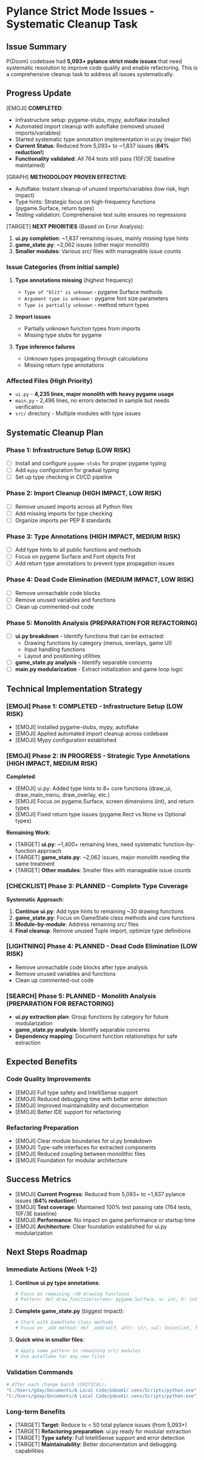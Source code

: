 # Pylance Strict Mode Issues - Systematic Cleanup Task

## Issue Summary
P(Doom) codebase had **5,093+ pylance strict mode issues** that need systematic resolution to improve code quality and enable refactoring. This is a comprehensive cleanup task to address all issues systematically.

## Progress Update
[EMOJI] **COMPLETED**:
- Infrastructure setup: pygame-stubs, mypy, autoflake installed
- Automated import cleanup with autoflake (removed unused imports/variables)
- Started systematic type annotation implementation in ui.py (major file)
- **Current Status**: Reduced from 5,093+ to ~1,837 issues (**64% reduction!**)
- **Functionality validated**: All 764 tests still pass (10F/3E baseline maintained)

[GRAPH] **METHODOLOGY PROVEN EFFECTIVE**:
- Autoflake: Instant cleanup of unused imports/variables (low risk, high impact)
- Type hints: Strategic focus on high-frequency functions (pygame.Surface, return types)
- Testing validation: Comprehensive test suite ensures no regressions

[TARGET] **NEXT PRIORITIES** (Based on Error Analysis):
1. **ui.py completion**: ~1,837 remaining issues, mainly missing type hints
2. **game_state.py**: ~2,062 issues (other major monolith)
3. **Smaller modules**: Various src/ files with manageable issue counts

### Issue Categories (from initial sample)
1. **Type annotations missing** (highest frequency)
   - `Type of "blit" is unknown` - pygame Surface methods
   - `Argument type is unknown` - pygame font size parameters
   - `Type is partially unknown` - method return types

2. **Import issues**
   - Partially unknown function types from imports
   - Missing type stubs for pygame

3. **Type inference failures**
   - Unknown types propagating through calculations
   - Missing return type annotations

### Affected Files (High Priority)
- `ui.py` - **4,235 lines, major monolith with heavy pygame usage**
- `main.py` - 2,496 lines, no errors detected in sample but needs verification
- `src/` directory - Multiple modules with type issues

## Systematic Cleanup Plan

### Phase 1: Infrastructure Setup (LOW RISK)
- [ ] Install and configure `pygame-stubs` for proper pygame typing
- [ ] Add `mypy` configuration for gradual typing
- [ ] Set up type checking in CI/CD pipeline

### Phase 2: Import Cleanup (HIGH IMPACT, LOW RISK)
- [ ] Remove unused imports across all Python files
- [ ] Add missing imports for type checking
- [ ] Organize imports per PEP 8 standards

### Phase 3: Type Annotations (HIGH IMPACT, MEDIUM RISK)
- [ ] Add type hints to all public functions and methods
- [ ] Focus on pygame Surface and Font objects first
- [ ] Add return type annotations to prevent type propagation issues

### Phase 4: Dead Code Elimination (MEDIUM IMPACT, LOW RISK)
- [ ] Remove unreachable code blocks
- [ ] Remove unused variables and functions
- [ ] Clean up commented-out code

### Phase 5: Monolith Analysis (PREPARATION FOR REFACTORING)
- [ ] **ui.py breakdown** - Identify functions that can be extracted:
  - Drawing functions by category (menus, overlays, game UI)
  - Input handling functions
  - Layout and positioning utilities
- [ ] **game_state.py analysis** - Identify separable concerns
- [ ] **main.py modularization** - Extract initialization and game loop logic

## Technical Implementation Strategy

### [EMOJI] Phase 1: COMPLETED - Infrastructure Setup (LOW RISK)
- [EMOJI] Installed pygame-stubs, mypy, autoflake
- [EMOJI] Applied automated import cleanup across codebase
- [EMOJI] Mypy configuration established

### [EMOJI] Phase 2: IN PROGRESS - Strategic Type Annotations (HIGH IMPACT, MEDIUM RISK)
**Completed**:
- [EMOJI] ui.py: Added type hints to 8+ core functions (draw_ui, draw_main_menu, draw_overlay, etc.)
- [EMOJI] Focus on pygame.Surface, screen dimensions (int), and return types
- [EMOJI] Fixed return type issues (pygame.Rect vs None vs Optional types)

**Remaining Work**:
- [TARGET] **ui.py**: ~1,400+ remaining lines, need systematic function-by-function approach
- [TARGET] **game_state.py**: ~2,062 issues, major monolith needing the same treatment
- [TARGET] **Other modules**: Smaller files with manageable issue counts

### [CHECKLIST] Phase 3: PLANNED - Complete Type Coverage
**Systematic Approach**:
1. **Continue ui.py**: Add type hints to remaining ~30 drawing functions
2. **game_state.py**: Focus on GameState class methods and core functions
3. **Module-by-module**: Address remaining src/ files
4. **Final cleanup**: Remove unused Tuple import, optimize type definitions

### [LIGHTNING] Phase 4: PLANNED - Dead Code Elimination (LOW RISK)
- Remove unreachable code blocks after type analysis
- Remove unused variables and functions
- Clean up commented-out code

### [SEARCH] Phase 5: PLANNED - Monolith Analysis (PREPARATION FOR REFACTORING)
- **ui.py extraction plan**: Group functions by category for future modularization
- **game_state.py analysis**: Identify separable concerns
- **Dependency mapping**: Document function relationships for safe extraction

## Expected Benefits

### Code Quality Improvements
- [EMOJI] Full type safety and IntelliSense support
- [EMOJI] Reduced debugging time with better error detection
- [EMOJI] Improved maintainability and documentation
- [EMOJI] Better IDE support for refactoring

### Refactoring Preparation
- [EMOJI] Clear module boundaries for ui.py breakdown
- [EMOJI] Type-safe interfaces for extracted components
- [EMOJI] Reduced coupling between monolithic files
- [EMOJI] Foundation for modular architecture

## Success Metrics
- [EMOJI] **Current Progress**: Reduced from 5,093+ to ~1,837 pylance issues (**64% reduction!**)
- [EMOJI] **Test coverage**: Maintained 100% test passing rate (764 tests, 10F/3E baseline)
- [EMOJI] **Performance**: No impact on game performance or startup time
- [EMOJI] **Architecture**: Clear foundation established for ui.py modularization

## Next Steps Roadmap

### Immediate Actions (Week 1-2)
1. **Continue ui.py type annotations**:
   ```bash
   # Focus on remaining ~30 drawing functions
   # Pattern: def draw_function(screen: pygame.Surface, w: int, h: int, ...) -> None:
   ```

2. **Complete game_state.py** (biggest impact):
   ```bash
   # Start with GameState class methods
   # Focus on _add method: def _add(self, attr: str, val: Union[int, float], reason: str = "") -> None:
   ```

3. **Quick wins in smaller files**:
   ```bash
   # Apply same pattern to remaining src/ modules
   # Use autoflake for any new files
   ```

### Validation Commands
```bash
# After each change batch (CRITICAL):
"C:/Users/gday/Documents/A Local Code/pdoom1/.venv/Scripts/python.exe" -m unittest discover tests -v  # 38 second timeout
"C:/Users/gday/Documents/A Local Code/pdoom1/.venv/Scripts/python.exe" -c "from src.core.game_state import GameState; GameState('test')"  # Verify core functionality
```

### Long-term Benefits
- [TARGET] **Target**: Reduce to < 50 total pylance issues (from 5,093+)
- [TARGET] **Refactoring preparation**: ui.py ready for modular extraction
- [TARGET] **Type safety**: Full IntelliSense support and error detection
- [TARGET] **Maintainability**: Better documentation and debugging capabilities
